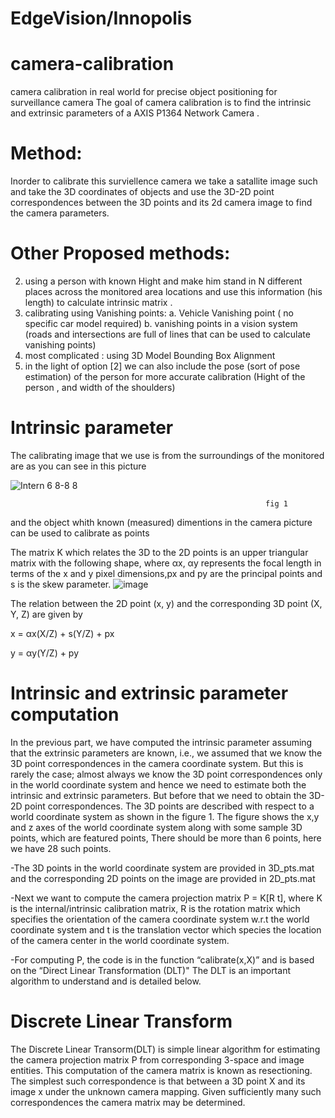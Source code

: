 # EdgeVision/Innopolis
# camera-calibration
camera calibration in real world for precise object positioning for surveillance camera
The goal of camera calibration is to find the intrinsic and extrinsic parameters of a AXIS P1364 Network Camera .
# Method:
Inorder to calibrate this surviellence camera we take a satallite image such and take the 3D coordinates of objects and use the 3D-2D point correspondences between the 3D points and its 2d camera image to find the camera parameters.
# Other Proposed methods:
2. using a person with known Hight and make him stand in N different places across the monitored area locations and use this information (his length) to calculate intrinsic matrix .
3. calibrating using Vanishing points:
     a. Vehicle Vanishing point ( no specific car model required)
     b. vanishing points in a vision system (roads  and intersections are full   of lines that can be used to calculate vanishing points)
4. most complicated : using 3D Model Bounding Box Alignment
5. in the light of option [2] we can also include the pose (sort of pose estimation) of the person for more accurate calibration (Hight of the person , and width of the shoulders)
# Intrinsic parameter
The calibrating image that we use is from the surroundings of the monitored are as you can see in this picture

![Intern 6 8-8 8](https://user-images.githubusercontent.com/90598253/183605110-e6531bb2-cb19-410e-b07e-9c957abd5280.png)

                                                             fig 1

and the object whith known (measured) dimentions in the camera picture can be used to calibrate as points

The matrix K which relates the 3D to the 2D points is an upper triangular matrix with the following shape, where αx, αy represents the focal length in terms of the x and y pixel dimensions,px and py are the principal points and s is the skew parameter.
![image](https://user-images.githubusercontent.com/90598253/183483698-bcc3f90f-21be-42ea-a172-1dcc1d072b16.png)


The relation between the 2D point (x, y) and the corresponding 3D point (X, Y, Z) are given by

x = αx(X/Z) + s(Y/Z) + px

y = αy(Y/Z) + py

# Intrinsic and extrinsic parameter computation

In the previous part, we have computed the intrinsic parameter assuming that the extrinsic parameters are known, i.e., we assumed that we know the 3D point correspondences in the camera coordinate system. But this is rarely the case; almost always we know the 3D point correspondences only in the world coordinate system and hence we need to estimate both the intrinsic and extrinsic parameters. But before that we need to obtain the 3D-2D point correspondences. The 3D points are described with respect to a world coordinate system as shown in the figure 1. The figure shows the x,y and z axes of the world coordinate system along with some sample 3D points, which are featured points, There should be more than 6 points, here we have 28 such points.

  -The 3D points in the world coordinate system are provided in 3D_pts.mat and the corresponding 2D points on the image are provided in 2D_pts.mat

  -Next we want to compute the camera projection matrix P = K[R t], where K is the internal/intrinsic calibration matrix, R is the rotation matrix which specifies the    orientation of the camera coordinate system w.r.t the world coordinate system and t is the translation vector which species the location of the camera center in the    world coordinate system.

  -For computing P, the code is in the function “calibrate(x,X)” and is based on the “Direct Linear Transformation (DLT)" The DLT is an important algorithm to            understand and is detailed below.
  
 # Discrete Linear Transform

The Discrete Linear Transorm(DLT) is simple linear algorithm for estimating the camera projection matrix P from corresponding 3-space and image entities. This computation of the camera matrix is known as resectioning. The simplest such correspondence is that between a 3D point X and its image x under the unknown camera mapping. Given sufficiently many such correspondences the camera matrix may be determined.
